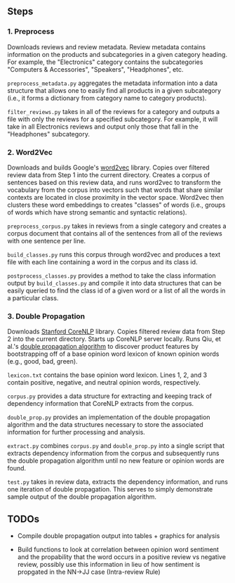 ## Steps

### 1. Preprocess

Downloads reviews and review metadata. Review metadata contains information on the products and subcategories in a given category heading. For example, the "Electronics" category contains the subcategories "Computers & Accessories", "Speakers", "Headphones", etc.

`preprocess_metadata.py` aggregates the metadata information into a data structure that allows one to easily find all products in a given subcategory (i.e., it forms a dictionary from category name to category products).

`filter_reviews.py` takes in all of the reviews for a category and outputs a file with only the reviews for a specified subcategory. For example, it will take in all Electronics reviews and output only those that fall in the "Headphones" subcategory.


### 2. Word2Vec

Downloads and builds Google's [word2vec](https://code.google.com/archive/p/word2vec/) library. Copies over filtered review data from Step 1 into the current directory. Creates a corpus of sentences based on this review data, and runs word2vec to transform the vocabulary from the corpus into vectors such that words that share similar contexts are located in close proximity in the vector space. Word2vec then clusters these word embeddings to creates "classes" of words (i.e., groups of words which have strong semantic and syntactic relations).

`preprocess_corpus.py` takes in reviews from a single category and creates a corpus document that contains all of the sentences from all of the reviews with one sentence per line.

`build_classes.py` runs this corpus through word2vec and produces a text file with each line containing a word in the corpus and its class id.

`postprocess_classes.py` provides a method to take the class information output by `build_classes.py` and compile it into data structures that can be easily queried to find the class id of a given word or a list of all the words in a particular class.


### 3. Double Propagation

Downloads [Stanford CoreNLP](https://stanfordnlp.github.io/CoreNLP/) library. Copies filtered review data from Step 2 into the current directory. Starts up CoreNLP server locally. Runs Qiu, et al.'s [double propagation algorithm](https://dl.acm.org/citation.cfm?id=1970422) to discover product features by bootstrapping off of a base opinion word lexicon of known opinion words (e.g., good, bad, green).

`lexicon.txt` contains the base opinion word lexicon. Lines 1, 2, and 3 contain positive, negative, and neutral opinion words, respectively.

`corpus.py` provides a data structure for extracting and keeping track of dependency information that CoreNLP extracts from the corpus.

`double_prop.py` provides an implementation of the double propagation algorithm and the data structures necessary to store the associated information for further processing and analysis.

`extract.py` combines `corpus.py` and `double_prop.py` into a single script that extracts dependency information from the corpus and subsequently runs the double propagation algorithm until no new feature or opinion words are found.

`test.py` takes in review data, extracts the dependency information, and runs one iteration of double propagation. This serves to simply demonstrate sample output of the double propagation algorithm.


## TODOs

* Compile double propagation output into tables + graphics for analysis

* Build functions to look at correlation between opinion word sentiment and the propability that the word occurs in a positive review vs negative review, possibly use this information in lieu of how sentiment is propgated in the NN->JJ case (Intra-review Rule)
